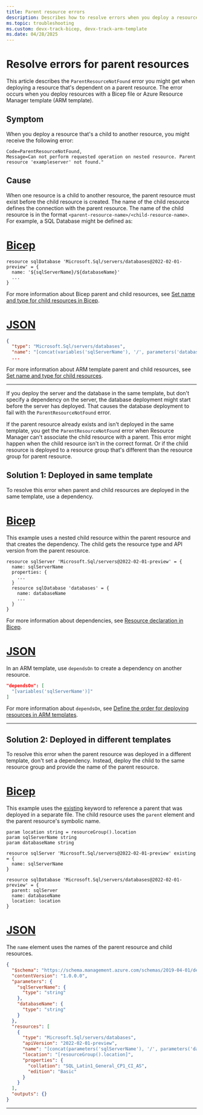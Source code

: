 ```yaml
---
title: Parent resource errors
description: Describes how to resolve errors when you deploy a resource that's dependent on a parent resource in a Bicep file or Azure Resource Manager template (ARM template).
ms.topic: troubleshooting
ms.custom: devx-track-bicep, devx-track-arm-template
ms.date: 04/28/2025
---
```


# Resolve errors for parent resources

This article describes the `ParentResourceNotFound` error you might get when deploying a resource that's dependent on a parent resource. The error occurs when you deploy resources with a Bicep file or Azure Resource Manager template (ARM template).

## Symptom

When you deploy a resource that's a child to another resource, you might receive the following error:

```Output
Code=ParentResourceNotFound,
Message=Can not perform requested operation on nested resource. Parent resource 'exampleserver' not found."
```

## Cause

When one resource is a child to another resource, the parent resource must exist before the child resource is created. The name of the child resource defines the connection with the parent resource. The name of the child resource is in the format `<parent-resource-name>/<child-resource-name>`. For example, a SQL Database might be defined as:

# [Bicep](#tab/bicep)

```bicep
resource sqlDatabase 'Microsoft.Sql/servers/databases@2022-02-01-preview' = {
  name: '${sqlServerName}/${databaseName}'
  ...
}
```

For more information about Bicep parent and child resources, see [Set name and type for child resources in Bicep](../bicep/child-resource-name-type.md).

# [JSON](#tab/json)

```json
{
  "type": "Microsoft.Sql/servers/databases",
  "name": "[concat(variables('sqlServerName'), '/', parameters('databaseName'))]",
  ...
```

For more information about ARM template parent and child resources, see [Set name and type for child resources](../templates/child-resource-name-type.md).

---

If you deploy the server and the database in the same template, but don't specify a dependency on the server, the database deployment might start before the server has deployed. That causes the database deployment to fail with the `ParentResourceNotFound` error.

If the parent resource already exists and isn't deployed in the same template, you get the `ParentResourceNotFound` error when Resource Manager can't associate the child resource with a parent. This error might happen when the child resource isn't in the correct format. Or if the child resource is deployed to a resource group that's different than the resource group for parent resource.

## Solution 1: Deployed in same template

To resolve this error when parent and child resources are deployed in the same template, use a dependency.

# [Bicep](#tab/bicep)

This example uses a nested child resource within the parent resource and that creates the dependency. The child gets the resource type and API version from the parent resource.

```bicep
resource sqlServer 'Microsoft.Sql/servers@2022-02-01-preview' = {
  name: sqlServerName
  properties: {
    ...
  }
  resource sqlDatabase 'databases' = {
    name: databaseName
    ...
  }
}
```

For more information about dependencies, see [Resource declaration in Bicep](../bicep/resource-dependencies.md).

# [JSON](#tab/json)

In an ARM template, use `dependsOn` to create a dependency on another resource.

```json
"dependsOn": [
  "[variables('sqlServerName')]"
]
```

For more information about `dependsOn`, see [Define the order for deploying resources in ARM templates](../templates/resource-dependency.md#dependson).

---

## Solution 2: Deployed in different templates

To resolve this error when the parent resource was deployed in a different template, don't set a dependency. Instead, deploy the child to the same resource group and provide the name of the parent resource.

# [Bicep](#tab/bicep)

This example uses the [existing](../bicep/existing-resource.md) keyword to reference a parent that was deployed in a separate file. The child resource uses the `parent` element and the parent resource's symbolic name.

```bicep
param location string = resourceGroup().location
param sqlServerName string
param databaseName string

resource sqlServer 'Microsoft.Sql/servers@2022-02-01-preview' existing = {
  name: sqlServerName
}

resource sqlDatabase 'Microsoft.Sql/servers/databases@2022-02-01-preview' = {
  parent: sqlServer
  name: databaseName
  location: location
}
```

# [JSON](#tab/json)

The `name` element uses the names of the parent resource and child resources.

```json
{
  "$schema": "https://schema.management.azure.com/schemas/2019-04-01/deploymentTemplate.json#",
  "contentVersion": "1.0.0.0",
  "parameters": {
    "sqlServerName": {
      "type": "string"
    },
    "databaseName": {
      "type": "string"
    }
  },
  "resources": [
    {
      "type": "Microsoft.Sql/servers/databases",
      "apiVersion": "2022-02-01-preview",
      "name": "[concat(parameters('sqlServerName'), '/', parameters('databaseName'))]",
      "location": "[resourceGroup().location]",
      "properties": {
        "collation": "SQL_Latin1_General_CP1_CI_AS",
        "edition": "Basic"
      }
    }
  ],
  "outputs": {}
}
```

---
